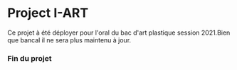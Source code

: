 # Project I-ART
Ce projet à été déployer pour l'oral du bac d'art plastique session 2021.Bien que bancal il ne sera plus maintenu à jour.
### Fin du projet